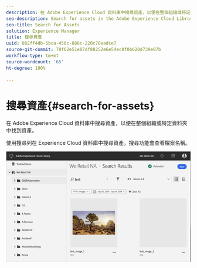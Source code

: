 ```yaml
---
description: 在 Adobe Experience Cloud 資料庫中搜尋資產，以便在整個組織或特定資料夾中找到資產。
seo-description: Search for assets in the Adobe Experience Cloud Library to find assets across the organization or in a specific folder.
seo-title: Search for Assets
solution: Experience Manager
title: 搜尋資產
uuid: 882ff4db-5bca-456c-888c-220c70eadce7
source-git-commit: 78f62e51e07df88252e6e54ec8f0b620d739e07b
workflow-type: tm+mt
source-wordcount: '65'
ht-degree: 100%

---
```



# 搜尋資產{#search-for-assets}

在 Adobe Experience Cloud 資料庫中搜尋資產，以便在整個組織或特定資料夾中找到資產。

使用搜尋列在 Experience Cloud 資料庫中搜尋資產。搜尋功能會查看檔案名稱。

![](assets/library_search_filter_results.png)

